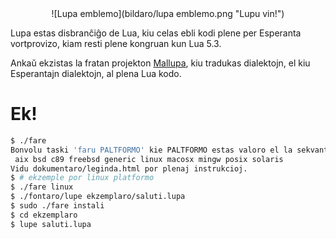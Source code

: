 <center>![Lupa emblemo](bildaro/lupa emblemo.png "Lupu vin!")</center>

Lupa estas disbranĉiĝo de Lua, kiu celas ebli kodi plene per Esperanta
vortprovizo, kiam resti plene kongruan kun Lua 5.3.

Ankaŭ ekzistas la fratan projekton [Mallupa](https://github.com/psychoslave/mallupa), kiu tradukas dialektojn, el kiu
Esperantajn dialektojn, al plena Lua kodo.

# Ek!
```bash
$ ./fare
Bonvolu taski 'faru PALTFORMO' kie PALTFORMO estas valoro el la sekvantaj:
 aix bsd c89 freebsd generic linux macosx mingw posix solaris
Vidu dokumentaro/leginda.html por plenaj instrukcioj.
$ # ekzemple por linux platformo
$ ./fare linux 
$ ./fontaro/lupe ekzemplaro/saluti.lupa
$ sudo ./fare instali
$ cd ekzemplaro
$ lupe saluti.lupa
```
